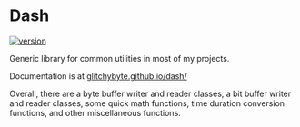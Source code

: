 # Dash

[![version](https://img.shields.io/badge/version-1.1.0-dodgerblue)](https://github.com/GlitchyByte/dash/releases/tag/v1.1.0)

Generic library for common utilities in most of my projects.

Documentation is at [glitchybyte.github.io/dash/](https://glitchybyte.github.io/dash/)

Overall, there are a byte buffer writer and reader classes,
a bit buffer writer and reader classes, some quick math functions,
time duration conversion functions, and other miscellaneous functions.
